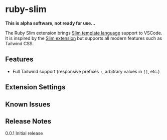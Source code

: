 # ruby-slim

**This is alpha software, not ready for use…**

The Ruby Slim extension brings [Slim template language](https://github.com/slim-template/slim) support to VSCode. It is inspired by the [Slim extension](https://marketplace.visualstudio.com/items?itemName=sianglim.slim) but supports all modern features such as Tailwind CSS.

## Features

- Full Tailwind support (responsive prefixes `:`, arbitrary values in `[]`, etc.)

## Extension Settings


## Known Issues


## Release Notes


0.0.1 Initial release
